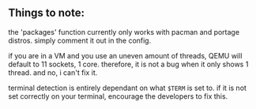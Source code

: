 ## Things to note:

the 'packages' function currently only works with pacman and portage distros. simply comment it out in the config.

if you are in a VM and you use an uneven amount of threads, QEMU will default to 11 sockets, 1 core. therefore, it is not a bug when it only shows 1 thread. and no, i can't fix it.

terminal detection is entirely dependant on what ``$TERM`` is set to. if it is not set correctly on your terminal, encourage the developers to fix this.
